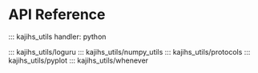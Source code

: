 # API Reference

::: kajihs_utils
    handler: python

::: kajihs_utils/loguru
::: kajihs_utils/numpy_utils
::: kajihs_utils/protocols
::: kajihs_utils/pyplot
::: kajihs_utils/whenever
